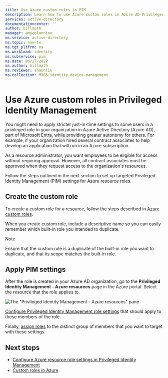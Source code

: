 ```yaml
---
title: Use Azure custom roles in PIM
description: Learn how to use Azure custom roles in Azure AD Privileged Identity Management (PIM).
services: active-directory
documentationcenter: ''
author: billmath
manager: amycolannino
ms.service: active-directory
ms.topic: how-to
ms.tgt_pltfrm: na
ms.workload: identity
ms.subservice: pim
ms.date: 06/27/2022
ms.author: billmath
ms.reviewer: shaunliu
ms.collection: M365-identity-device-management
---
```


# Use Azure custom roles in Privileged Identity Management

You might need to apply stricter just-in-time settings to some users in a privileged role in your organization in Azure Active Directory (Azure AD), part of Microsoft Entra, while providing greater autonomy for others. For example, if your organization hired several contract associates to help develop an application that will run in an Azure subscription.

As a resource administrator, you want employees to be eligible for access without requiring approval. However, all contract associates must be approved when they request access to the organization's resources.

Follow the steps outlined in the next section to set up targeted Privileged Identity Management (PIM) settings for Azure resource roles.

## Create the custom role

To create a custom role for a resource, follow the steps described in [Azure custom roles](../../role-based-access-control/custom-roles.md).

When you create custom role, include a descriptive name so you can easily remember which built-in role you intended to duplicate.

> [!NOTE]
> Ensure that the custom role is a duplicate of the built-in role you want to duplicate, and that its scope matches the built-in role.

## Apply PIM settings

After the role is created in your Azure AD organization, go to the **Privileged Identity Management - Azure resources** page in the Azure portal. Select the resource that the role applies to.

![The "Privileged Identity Management - Azure resources" pane](media/pim-resource-roles-custom-role-policy/aadpim-manage-azure-resource-some-there.png)

[Configure Privileged Identity Management role settings](pim-resource-roles-configure-role-settings.md) that should apply to these members of the role.

Finally, [assign roles](pim-resource-roles-assign-roles.md) to the distinct group of members that you want to target with these settings.

## Next steps

- [Configure Azure resource role settings in Privileged Identity Management](pim-resource-roles-configure-role-settings.md)
- [Custom roles in Azure](../../role-based-access-control/custom-roles.md)
